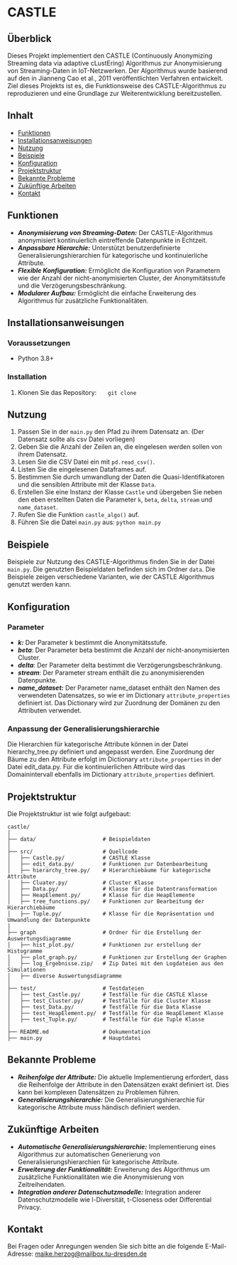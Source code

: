 # CASTLE

## Überblick
Dieses Projekt implementiert den CASTLE (Continuously Anonymizing Streaming data via adaptive cLustEring) Algorithmus zur Anonymisierung von Streaming-Daten in IoT-Netzwerken. Der Algorithmus wurde basierend auf den in Jianneng Cao et al., 2011 veröffentlichten Verfahren entwickelt. Ziel dieses Projekts ist es, die Funktionsweise des CASTLE-Algorithmus zu reproduzieren und eine Grundlage zur Weiterentwicklung bereitzustellen. 

## Inhalt

- [Funktionen](#funktionen)
- [Installationsanweisungen](#installationsanweisungen)
- [Nutzung](#nutzung)
- [Beispiele](#beispiele)
- [Konfiguration](#konfiguration)
- [Projektstruktur](#projektstruktur)
- [Bekannte Probleme](#bekannte-probleme)
- [Zukünftige Arbeiten](#zukünftige-arbeiten)
- [Kontakt](#kontakt)

## Funktionen
- ***Anonymisierung von Streaming-Daten:*** Der CASTLE-Algorithmus anonymisiert kontinuierlich eintreffende Datenpunkte in Echtzeit.
- ***Anpassbare Hierarchie:*** Unterstützt benutzerdefinierte Generalisierungshierarchien für kategorische und kontinuierliche Attribute.
- ***Flexible Konfiguration:*** Ermöglicht die Konfiguration von Parametern wie der Anzahl der nicht-anonymisierten Cluster, der Anonymitätsstufe und die Verzögerungsbeschränkung.
- ***Modularer Aufbau:*** Ermöglicht die einfache Erweiterung des Algorithmus für zusätzliche Funktionalitäten.

## Installationsanweisungen
### Voraussetzungen
- Python 3.8+
### Installation
1. Klonen Sie das Repository:
   ```   git clone```

## Nutzung
1. Passen Sie in der `main.py` den Pfad zu ihrem Datensatz an. (Der Datensatz sollte als csv Datei vorliegen)
2. Geben Sie die Anzahl der Zeilen an, die eingelesen werden sollen von ihrem Datensatz.
3. Lesen Sie die CSV Datei ein mit `pd.read_csv()`.
4. Listen Sie die eingelesenen Dataframes auf.
5. Bestimmen Sie durch umwandlung der Daten die Quasi-Identifikatoren und die sensiblen Attribute mit der Klasse `Data`.
6. Erstellen Sie eine Instanz der Klasse `Castle` und übergeben Sie neben den eben erstellten Daten die Parameter `k`, `beta`, `delta`, `stream` und `name_dataset`.
7. Rufen Sie die Funktion `castle_algo()` auf.
2. Führen Sie die Datei `main.py` aus:
   ```python main.py```

## Beispiele
Beispiele zur Nutzung des CASTLE-Algorithmus finden Sie in der Datei `main.py`. Die genutzten Beispieldaten befinden sich im Ordner `data`. Die Beispiele zeigen verschiedene Varianten, wie der CASTLE Algorithmus genutzt werden kann.

## Konfiguration
### Parameter
- ***k:*** Der Parameter k bestimmt die Anonymitätsstufe.
- ***beta***: Der Parameter beta bestimmt die Anzahl der nicht-anonymisierten Cluster.
- ***delta***: Der Parameter delta bestimmt die Verzögerungsbeschränkung.
- ***stream***: Der Parameter stream enthält die zu anonymisierenden Datenpunkte.
- ***name_dataset:*** Der Parameter name_dataset enthält den Namen des verwendeten Datensatzes, so wie er im Dictionary `attribute_properties` definiert ist. Das Dictionary wird zur Zuordnung der Domänen zu den Attributen verwendet.

### Anpassung der Generalisierungshierarchie
Die Hierarchien für kategorische Attribute können in der Datei hierarchy_tree.py definiert und angepasst werden. Eine Zuordnung der Bäume zu den Attribute erfolgt im Dictionary `attribute_properties` in der Datei edit_data.py. Für die kontinuierlichen Attribute wird das Domainintervall ebenfalls im Dictionary `attribute_properties` definiert.

## Projektstruktur
Die Projektstruktur ist wie folgt aufgebaut:
```
castle/
│
├── data/                     # Beispieldaten
│
├── src/                      # Quellcode
│   ├── Castle.py/            # CASTLE Klasse
│   ├── edit_data.py/         # Funktionen zur Datenbearbeitung
│   ├── hierarchy_tree.py/    # Hierarchiebäume für kategorische Attribute
│   ├── Cluater.py/           # Cluster Klasse
│   ├── Data.py/              # Klasse für die Datentransformation
│   ├── HeapElement.py/       # Klasse für die HeapElemente
│   ├── tree_functions.py/    # Funktionen zur Bearbeitung der Hierarchiebäume
│   ├── Tuple.py/             # Klasse für die Repräsentation und Umwandlung der Datenpunkte
│
├── graph                     # Ordner für die Erstellung der Auswertungsdiagramme
│   ├── hist_plot.py/         # Funktionen zur erstellung der Histogramme
│   ├── plot_graph.py/        # Funktionen zur Erstellung der Graphen
│   ├── log_Ergebnisse.zip/   # Zip Datei mit den Logdateien aus den Simulationen
│   ├── diverse Auswertungsdiagramme
│
├── test/                     # Testdateien
│   ├── test_Castle.py/       # Testfälle für die CASTLE Klasse
│   ├── test_Cluster.py/      # Testfälle für die Cluster Klasse
│   ├── test_Data.py/         # Testfälle für die Data Klasse
│   ├── test_HeapElement.py/  # Testfälle für die HeapElement Klasse
│   ├── test_Tuple.py/        # Testfälle für die Tuple Klasse
│
├── README.md                 # Dokumentation
├── main.py                   # Hauptdatei

```

## Bekannte Probleme
- ***Reihenfolge der Attribute:*** Die aktuelle Implementierung erfordert, dass die Reihenfolge der Attribute in den Datensätzen exakt definiert ist. Dies kann bei komplexen Datensätzen zu Problemen führen.
- ***Generalisierungshierarchie:*** Die Generalisierungshierarchie für kategorische Attribute muss händisch definiert werden. 

## Zukünftige Arbeiten
- ***Automatische Generalisierungshierarchie:*** Implementierung eines Algorithmus zur automatischen Generierung von Generalisierungshierarchien für kategorische Attribute.
- ***Erweiterung der Funktionalität:*** Erweiterung des Algorithmus um zusätzliche Funktionalitäten wie die Anonymisierung von Zeitreihendaten.
- ***Integration anderer Datenschutzmodelle:*** Integration anderer Datenschutzmodelle wie l-Diversität, t-Closeness oder Differential Privacy.

## Kontakt
Bei Fragen oder Anregungen wenden Sie sich bitte an die folgende E-Mail-Adresse: [maike.herzog@mailbox.tu-dresden.de](mailto:maike.herzog@mailbox.tu-dresden.de)


```